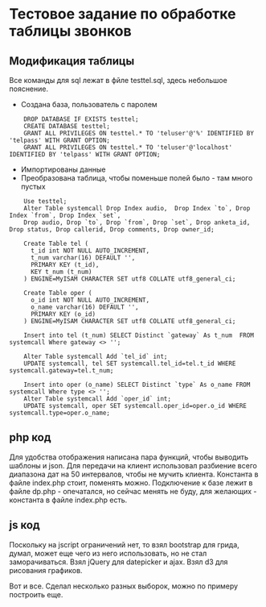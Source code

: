 Тестовое задание по обработке таблицы звонков
==============

Модификация таблицы
--------------
Все команды для sql лежат в фйле testtel.sql, здесь небольшое пояснение.

- Создана база, пользователь с паролем

```MySQL
    DROP DATABASE IF EXISTS testtel;
    CREATE DATABASE testtel;
    GRANT ALL PRIVILEGES ON testtel.* TO 'teluser'@'%' IDENTIFIED BY 'telpass' WITH GRANT OPTION;
    GRANT ALL PRIVILEGES ON testtel.* TO 'teluser'@'localhost' IDENTIFIED BY 'telpass' WITH GRANT OPTION;
```

- Импортированы данные
- Преобразована таблица, чтобы поменьше полей было - там много пустых

```MySQL
    Use testtel;
    Alter Table systemcall Drop Index audio,  Drop Index `to`, Drop Index `from`, Drop Index `set`,
    Drop audio, Drop `to`, Drop `from`, Drop `set`, Drop anketa_id, Drop status, Drop callerid, Drop comments, Drop owner_id;

    Create Table tel (
      t_id int NOT NULL AUTO_INCREMENT,
      t_num varchar(16) DEFAULT '',
      PRIMARY KEY (t_id),
      KEY t_num (t_num)
    ) ENGINE=MyISAM CHARACTER SET utf8 COLLATE utf8_general_ci;

    Create Table oper (
      o_id int NOT NULL AUTO_INCREMENT,
      o_name varchar(16) DEFAULT '',
      PRIMARY KEY (o_id)
    ) ENGINE=MyISAM CHARACTER SET utf8 COLLATE utf8_general_ci;

    Insert into tel (t_num) SELECT Distinct `gateway` As t_num  FROM systemcall Where gateway <> '';

    Alter Table systemcall Add `tel_id` int;
    UPDATE systemcall, tel SET systemcall.tel_id=tel.t_id WHERE systemcall.gateway=tel.t_num;

    Insert into oper (o_name) SELECT Distinct `type` As o_name FROM systemcall Where type <> '';
    Alter Table systemcall Add `oper_id` int;
    UPDATE systemcall, oper SET systemcall.oper_id=oper.o_id WHERE systemcall.type=oper.o_name;
```


php код
--------------
Для удобства отображения написана пара функций, чтобы выводить шаблоны и json.
Для передачи на клиент использовал разбиение всего диапазона дат на 50 интервалов, чтобы не мучить клиента.
Константа в файле index.php стоит, поменять можно.
Подключение к базе лежит в файле dp.php - опечатался, но сейчас менять не буду, для желающих - константа в файле index.php есть.

js код
--------------
Поскольку на jscript ограничений нет, то взял bootstrap для грида, думал, может еще чего из него использовать, но не стал заморачиваться.
Взял jQuery для datepicker и ajax.
Взял d3 для рисования графиков.

Вот и все. Сделал несколько разных выборок, можно по примеру построить еще.

